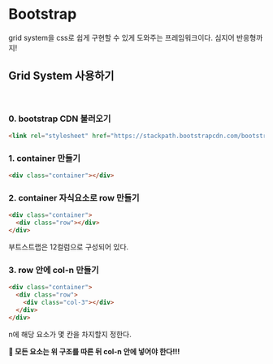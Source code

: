 # Bootstrap
grid system을 css로 쉽게 구현할 수 있게 도와주는 프레임워크이다. 심지어 반응형까지!

## Grid System 사용하기

<br />

### 0. bootstrap CDN 불러오기
```html
<link rel="stylesheet" href="https://stackpath.bootstrapcdn.com/bootstrap/4.5.2/css/bootstrap.min.css" integrity="sha384-JcKb8q3iqJ61gNV9KGb8thSsNjpSL0n8PARn9HuZOnIxN0hoP+VmmDGMN5t9UJ0Z" crossorigin="anonymous">
```
### 1. container 만들기
```html
<div class="container"></div>
```
### 2. container 자식요소로 row 만들기
```html
<div class="container">
  <div class="row"></div>
</div>
```
부트스트랩은 12컬럼으로 구성되어 있다.

### 3. row 안에 col-n 만들기
```html
<div class="container">
  <div class="row">
    <div class="col-3"></div>
  </div>
</div>
```
n에 해당 요소가 몇 칸을 차지할지 정한다.

**📌 모든 요소는 위 구조를 따른 뒤 col-n 안에 넣어야 한다!!!**